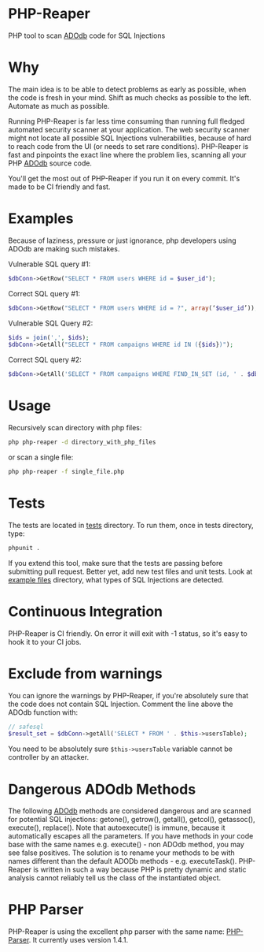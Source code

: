 PHP-Reaper
==========
PHP tool to scan [ADOdb](http://adodb.sourceforge.net) code for SQL Injections

Why
===
The main idea is to be able to detect problems as early as possible, when the code is fresh in your mind. Shift as much checks as possible to the left. Automate as much as possible. 

Running PHP-Reaper is far less time consuming than running full fledged automated security scanner at your application. The web security scanner might not locate all possible SQL Injections vulnerabilities, because of hard to reach code from the UI (or needs to set rare conditions). PHP-Reaper is fast and pinpoints the exact line where the problem lies, scanning all your PHP [ADOdb](http://adodb.sourceforge.net) source code.

You'll get the most out of PHP-Reaper if you run it on every commit. It's made to be CI friendly and fast.


Examples
========

Because of laziness, pressure or just ignorance, php developers using ADOdb are making such mistakes.

Vulnerable SQL query #1:
```php
$dbConn->GetRow("SELECT * FROM users WHERE id = $user_id");
```

Correct SQL query #1:
```php
$dbConn->GetRow("SELECT * FROM users WHERE id = ?", array(‘$user_id’));
```

Vulnerable SQL Query #2:
```php
$ids = join(',', $ids);
$dbConn->GetAll("SELECT * FROM campaigns WHERE id IN ({$ids})");
```

Correct SQL query #2:
```php
$dbConn->GetAll('SELECT * FROM campaigns WHERE FIND_IN_SET (id, ' . $dbConn->Param('') . ')', array(join(',', $ids)));
```

Usage
=====
Recursively scan directory with php files:

```bash
php php-reaper -d directory_with_php_files
```

or scan a single file:

```bash
php php-reaper -f single_file.php
```


Tests
=====
The tests are located in [tests](https://github.com/emanuil/php-reaper/tree/master/tests) directory. To run them, once in tests directory, type:
```bash
phpunit .
```
If you extend this tool, make sure that the tests are passing before submitting pull request. Better yet, add new test files and unit tests. Look at [example files](https://github.com/emanuil/php-reaper/tree/master/tests/SecurityChecks/exampleFiles) directory, what types of SQL Injections are detected.

Continuous Integration
======================
PHP-Reaper is CI friendly. On error it will exit with -1 status, so it's easy to hook it to your CI jobs.


Exclude from warnings
======================
You can ignore the warnings by PHP-Reaper, if you're absolutely sure that the code does not contain SQL Injection. Comment the line above the ADOdb function with:
```php
// safesql
$result_set = $dbConn->getAll('SELECT * FROM ' . $this->usersTable);
```
You need to be absolutely sure `$this->usersTable` variable cannot be controller by an attacker.


Dangerous ADOdb Methods
=======================
The following [ADOdb](http://adodb.sourceforge.net) methods are considered dangerous and are scanned for potential SQL
injections: getone(), getrow(), getall(), getcol(), getassoc(), execute(), replace(). Note that autoexecute() is immune,
because it automatically escapes all the parameters. If you have methods in your code base with the same names e.g.
execute() - non ADOdb method, you may see false positives. The solution is to rename your methods to be with names 
different than the default ADODb methods - e.g. executeTask(). PHP-Reaper is written in such a way because PHP is pretty
dynamic and static analysis cannot reliably tell us the class of the instantiated object. 


PHP Parser
==========
PHP-Reaper is using the excellent php parser with the same name: [PHP-Parser](https://github.com/nikic/PHP-Parser). It currently uses version 1.4.1.
